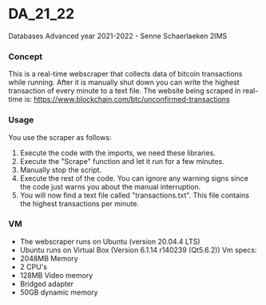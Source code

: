 # DA_21_22
Databases Advanced year 2021-2022 - Senne Schaerlaeken 2IMS

### Concept
This is a real-time webscraper that collects data of bitcoin transactions while running. After it is manually shut down you can write the highest transaction of every minute to a text file.
The website being scraped in real-time is: https://www.blockchain.com/btc/unconfirmed-transactions

### Usage
You use the scraper as follows:
1) Execute the code with the imports, we need these libraries.
2) Execute the "Scrape" function and let it run for a few minutes.
3) Manually stop the script.
4) Execute the rest of the code. You can ignore any warning signs since the code just warns you about the manual interruption.
5) You will now find a text file called "transactions.txt". This file contains the highest transactions per minute.

### VM
- The webscraper runs on Ubuntu (version 20.04.4 LTS)
- Ubuntu runs on Virtual Box (Version 6.1.14 r140239 (Qt5.6.2))
Vm specs:
- 2048MB Memory
- 2 CPU's
- 128MB Video memory
- Bridged adapter
- 50GB dynamic memory
